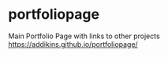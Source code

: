 # portfoliopage
Main Portfolio Page with links to other projects
https://addikins.github.io/portfoliopage/
